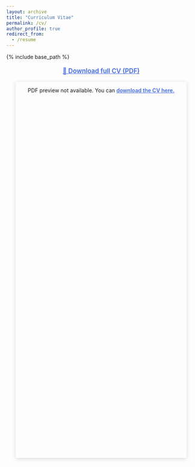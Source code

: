```yaml
---
layout: archive
title: "Curriculum Vitae"
permalink: /cv/
author_profile: true
redirect_from:
  - /resume
---
```

{% include base_path %}

<!-- ===== Download 링크 (위쪽 중앙 정렬) ===== -->
<div style="text-align:center; margin-top:1.2rem; margin-bottom:1.2rem;">
  <a href="/files/Yeonju_Lee_CV.pdf"
     style="text-decoration:underline; font-weight:600; color:#4169E1; font-size:1.05rem;">
     📄 Download full CV (PDF)
  </a>
</div>

<!-- ===== PDF Viewer ===== -->
<div style="display:flex; justify-content:center;">
  <object
    data="/files/Yeonju_Lee_CV.pdf#view=FitH"
    type="application/pdf"
    width="90%"
    height="1000px"
    style="border:none; box-shadow:0 2px 10px rgba(0,0,0,0.15);">
    <p style="text-align:center;">
      PDF preview not available. You can
      <a href="/files/Yeonju_Lee_CV.pdf" style="color:#4169E1; font-weight:600;">
        download the CV here.
      </a>
    </p>
  </object>
</div>
